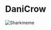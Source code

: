 # DaniCrow

![Sharkmeme](https://i2.wp.com/www.southernfriedscience.com/wp-content/uploads/2013/11/funny-shark-memes.png)
